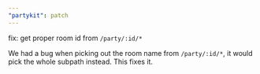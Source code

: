 ```yaml
---
"partykit": patch
---
```


fix: get proper room id from `/party/:id/*`

We had a bug when picking out the room name from `/party/:id/*`, it would pick the whole subpath instead. This fixes it.
